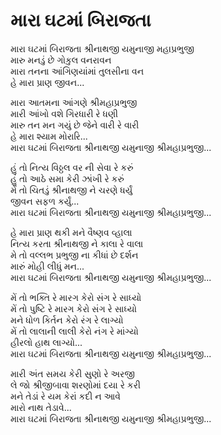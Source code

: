 # મારા ઘટમાં બિરાજતા

મારા ઘટમાં બિરાજતા શ્રીનાથજી યમુનાજી મહાપ્રભુજી  
મારુ મનડું છે ગોકુલ વનરાવન  
મારા તનના આંગિણયાંમાં તુલસીના વન  
હે મારા પ્રાણ જીવન...  

મારા આતમના આંગણે શ્રીમહાપ્રભુજી  
મારી આંખો વશે ગિરધારી રે ધણી  
મારુ તન મન ગયું છે જેને વારી રે વારી  
હે મારા શ્યામ મોરારિ...  
મારા ઘટમાં બિરાજતા શ્રીનાથજી યમુનાજી શ્રીમહાપ્રભુજી...  

હું તો નિત્ય વિઠ્ઠલ વર ની સેવા રે કરું  
હું તો આઠે સમા કેરી ઝાંખી રે કરું  
મેં તો ચિતડું શ્રીનાથજી ને ચરણે ધર્યું  
જીવન સફળ કર્યું...  
મારા ઘટમાં બિરાજતા શ્રીનાથજી યમુનાજી શ્રીમહાપ્રભુજી...  

હે મારા પ્રાણ થકી મને વૈષ્ણવ વ્હાલા  
નિત્ય કરતા શ્રીનાથજી ને કાલા રે વાલા  
મે તો વલ્લભ પ્રભુજી ના કીધાં છે દર્શન  
મારું મોહી લીધું મન...  
મારા ઘટમાં બિરાજતા શ્રીનાથજી યમુનાજી શ્રીમહાપ્રભુજી...  

મેં તો ભક્તિ રે મારગ કેરો સંગ રે સાધ્યો  
મેં તો પુષ્ટિ રે મારગ કેરો સંગ રે સાધ્યો  
મને ધોળ કિર્તન કેરો રંગ રે લાગ્યો  
મેં તો લાલાની લાલી કેરો નંગ રે માંગ્યો  
હીરલો હાથ લાગ્યો...  
મારા ઘટમાં બિરાજતા શ્રીનાથજી યમુનાજી શ્રીમહાપ્રભુજી...  

મારી અંત સમય કેરી સુણો રે અરજી  
લે જો શ્રીજીબાવા શરણોમાં દયા રે કરી  
મને તેડાં રે યમ કેરાં કદી ન આવે  
મારો નાથ તેડાવે...  
મારા ઘટમાં બિરાજતા શ્રીનાથજી યમુનાજી શ્રીમહાપ્રભુજી...  
